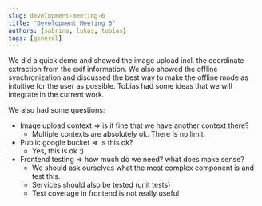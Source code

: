 ```yaml
---
slug: development-meeting-6
title: "Development Meeting 6"
authors: [sabrina, lukas, tobias]
tags: [general]
---
```


We did a quick demo and showed the image upload incl. the coordinate extraction from the exif information. We also showed
the offline synchronization and discussed the best way to make the offline mode as intuitive for the user as possible.
Tobias had some ideas that we will integrate in the current work.

We also had some questions:
- Image upload context => is it fine that we have another context there?
  - Multiple contexts are absolutely ok. There is no limit.
- Public google bucket => is this ok?
  - Yes, this is ok :)
- Frontend testing => how much do we need? what does make sense?
  - We should ask ourselves what the most complex component is and test this.
  - Services should also be tested (unit tests)
  - Test coverage in frontend is not really useful